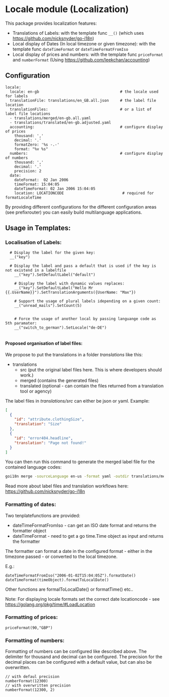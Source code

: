 # Locale module (Localization)

This package provides localization features:

 * Translations of Labels: with the template func `__()`  (which uses https://github.com/nicksnyder/go-i18n)
 * Local display of Dates (In local timezone or given timezone): with the template func `dateTimeFormat` or `dateTimeFormatFromIso`
 * Local display of prices and numbers: with the template func `priceFormat` and `numberFormat` (Using https://github.com/leekchan/accounting)

## Configuration

```
locale:
  locale: en-gb                                    # the locale used for labels
  translationFile: translations/en_GB.all.json     # the label file location
  translationFiles:                                # or a list of label file locations
  - translations/merged/en-gb.all.yaml
  - translations/translated/en-gb.adjusted.yaml
  accounting:                                      # configure display of prices
    thousand: ','
    decimal: '.'
    formatZero: '%s -.-'
    format: "%v %s"
  numbers:                                         # configure display of numbers
    thousand: ','
    decimal: '.'
    precision: 2
  date:
    dateFormat:  02 Jan 2006
    timeFormat: 15:04:05
    dateTimeFormat: 02 Jan 2006 15:04:05
    location: LOCATIONCODE                          # required for formatLocaleTime
```

By providing different configurations for the different configuration areas (see prefixrouter) you can easily build multilanguage applications.

## Usage in Templates:

### Localisation of Labels:

```pug
  # Display the label for the given key:
  __("key")
  
  # Display the label and pass a default that is used if the key is not existend in a labelfile
	__("key").SetDefaultLabel("default")
	
	# Display the label with dynamic values replaces:
	__("key").SetDefaultLabel("Hello Mr {{.UserName}}").SetTranslationArguments({UserName: "Max"})
	
	# Support the usage of plural labels idepending on a given count:
	__("unread_mails").SetCount(5)
	
	
	# Force the usage of another local by passing languange code as 5th paramater:
	__("switch_to_german").SetLocale("de-DE")
	
```

#### Proposed organisation of label files:

We propose to put the translations in a folder *translations* like this:

* translations
    * src (put the original label files here. This is where developers should work.)
    * merged (contains the generated files)
    * translated (optional - can contain the files returned from a translation tool or agency)

The label files in *translations/src* can either be json or yaml.
Example:
 
```json
[
  {
    "id": "attribute.clothingSize",
    "translation": "Size"
  },
  {
    "id": "error404.headline",
    "translation": "Page not found!"
  }
]
```

You can then run this command to generate the merged label file for the contained language codes:
```sh
goi18n merge -sourceLanguage en-us -format yaml -outdir translations/merged/ translations/src/*.json
```


Read more about label files and translation workflows here:  https://github.com/nicksnyder/go-i18n

### Formatting of dates:

Two tenplatefunctions are provided:

 * dateTimeFormatFromIso - can get an ISO date format and returns the formatter object
 * dateTimeFormat - need to get a go time.Time object as input and returns the formatter

The formatter can format a date in the configured format - either in the timezone passed - or converted to the local timezone. 

E.g.:
```
dateTimeFormatFromIso("2006-01-02T15:04:05Z").formatDate()
dateTimeFormat(timeObject).formatToLocalDate()
```
Other functions are formalToLocalDate() or formatTime() etc..

Note: For displaying locale formats set the correct date locationcode - see https://golang.org/pkg/time/#LoadLocation

### Formatting of prices:

```
priceFormat(90,"GBP")
```

### Formatting of numbers:

Formatting of numbers can be configured like described above. The delimiter for thousand and
decimal can be configured. The precision for the decimal places can be configured with a default
value, but can also be overwritten.

```
// with defaul precision
numberFormat(12300)
// with overwritten precision
numberFormat(12300, 2)
```

